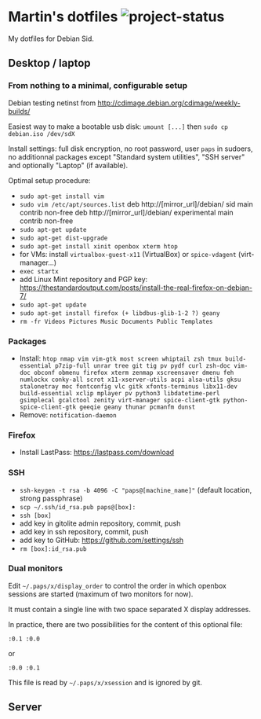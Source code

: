 Martin's dotfiles ![project-status](http://stillmaintained.com/paps/dotfiles.png)
=================================================================================

My dotfiles for Debian Sid.

Desktop / laptop
----------------

### From nothing to a minimal, configurable setup

Debian testing netinst from http://cdimage.debian.org/cdimage/weekly-builds/

Easiest way to make a bootable usb disk: `umount [...]` then `sudo cp debian.iso /dev/sdX`

Install settings: full disk encryption, no root password, user `paps` in sudoers, no additionnal packages except "Standard system utilities", "SSH server" and optionally "Laptop" (if available).

Optimal setup procedure:
* `sudo apt-get install vim`
* `sudo vim /etc/apt/sources.list`
	deb http://[mirror_url]/debian/ sid main contrib non-free
	deb http://[mirror_url]/debian/ experimental main contrib non-free
* `sudo apt-get update`
* `sudo apt-get dist-upgrade`
* `sudo apt-get install xinit openbox xterm htop`
* for VMs: install `virtualbox-guest-x11` (VirtualBox) or `spice-vdagent` (virt-manager...)
* `exec startx`
* add Linux Mint repository and PGP key: https://thestandardoutput.com/posts/install-the-real-firefox-on-debian-7/
* `sudo apt-get update`
* `sudo apt-get install firefox (+ libdbus-glib-1-2 ?) geany`
* `rm -fr Videos Pictures Music Documents Public Templates`

### Packages

* Install: `htop nmap vim vim-gtk most screen whiptail zsh tmux build-essential p7zip-full unrar tree git tig pv pydf curl zsh-doc vim-doc obconf obmenu firefox xterm zenmap xscreensaver dmenu feh numlockx conky-all scrot x11-xserver-utils acpi alsa-utils gksu stalonetray moc fontconfig vlc gitk xfonts-terminus libx11-dev build-essential xclip mplayer pv python3 libdatetime-perl gsimplecal gcalctool zenity virt-manager spice-client-gtk python-spice-client-gtk geeqie geany thunar pcmanfm dunst`
* Remove: `notification-daemon`

### Firefox

* Install LastPass: https://lastpass.com/download

### SSH

* `ssh-keygen -t rsa -b 4096 -C "paps@[machine_name]"` (default location, strong passphrase)
* `scp ~/.ssh/id_rsa.pub paps@[box]:`
* `ssh [box]`
* add key in gitolite admin repository, commit, push
* add key in ssh repository, commit, push
* add key to GitHub: https://github.com/settings/ssh
* `rm [box]:id_rsa.pub`

### Dual monitors

Edit `~/.paps/x/display_order` to control the order in which openbox sessions are started (maximum of two monitors for now).

It must contain a single line with two space separated X display addresses.

In practice, there are two possibilities for the content of this optional file:

	:0.1 :0.0

or

	:0.0 :0.1

This file is read by `~/.paps/x/xsession` and is ignored by git.

Server
------

